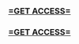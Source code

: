 <h3><strong><a href="https://www.google.com/url?q=https%3A%2F%2Fappbitly.com%2FjHeMV">=GET ACCESS=</a></strong></h3>

<h3><strong><a href="https://www.google.com/url?q=https%3A%2F%2Fappbitly.com%2FjHeMV">=GET ACCESS=</a></strong></h3>
